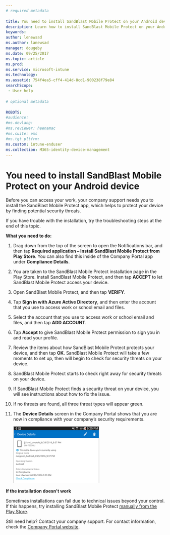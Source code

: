 ```yaml
---
# required metadata

title: You need to install SandBlast Mobile Protect on your Android device | Microsoft Docs
description: Learn how to install SandBlast Mobile Protect on your Android device.
keywords:
author: lenewsad
ms.author: lanewsad
manager: dougeby
ms.date: 09/25/2017
ms.topic: article
ms.prod:
ms.service: microsoft-intune
ms.technology:
ms.assetid: 754f4ea5-cff4-414d-8cd1-900238f79e84
searchScope:
 - User help

# optional metadata

ROBOTS:  
#audience:
#ms.devlang:
#ms.reviewer: heenamac
#ms.suite: ems
#ms.tgt_pltfrm:
ms.custom: intune-enduser
ms.collection: M365-identity-device-management
---
```


# You need to install SandBlast Mobile Protect on your Android device

Before you can access your work, your company support needs you to install the SandBlast Mobile Protect app, which helps to protect your device by finding potential security threats.

If you have trouble with the installation, try the troubleshooting steps at the end of this topic.

**What you need to do:**

1. Drag down from the top of the screen to open the Notifications bar, and then tap **Required application – Install SandBlast Mobile Protect from Play Store**. You can also find this inside of the Company Portal app under __Compliance Details__.

2. You are taken to the SandBlast Mobile Protect installation page in the Play Store. Install SandBlast Mobile Protect, and then tap **ACCEPT** to let SandBlast Mobile Protect access your device.

3. Open SandBlast Mobile Protect, and then tap **VERIFY**.

4. Tap **Sign in with Azure Active Directory**, and then enter the account that you use to access work or school email and files.

5. Select the account that you use to access work or school email and files, and then tap **ADD ACCOUNT**.

6. Tap **Accept** to give SandBlast Mobile Protect permission to sign you in and read your profile.

7. Review the items about how SandBlast Mobile Protect protects your device, and then tap **OK**. SandBlast Mobile Protect will take a few moments to set up, then will begin to check for security threats on your device.

8. SandBlast Mobile Protect starts to check right away for security threats on your device.

9.  If SandBlast Mobile Protect finds a security threat on your device, you will see instructions about how to fix the issue.

10.  If no threats are found, all three threat types will appear green.

11. The **Device Details** screen in the Company Portal shows that you are now in compliance with your company’s security requirements.

	![Your device is now in compliance with policies](./media/mtd-device-now-compliant-android.png)

**If the installation doesn't work**

Sometimes installations can fail due to technical issues beyond your control. If this happens, try installing SandBlast Mobile Protect [manually from the Play Store](https://play.google.com/store/apps/details?id=com.lacoon.security.fox).

Still need help? Contact your company support. For contact information, check the [Company Portal website](https://go.microsoft.com/fwlink/?linkid=2010980).

